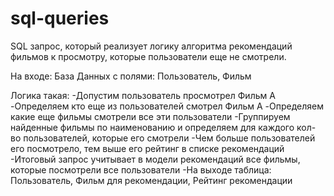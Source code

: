 # sql-queries

SQL запрос, который реализует логику алгоритма рекомендаций фильмов к просмотру, которые пользователи еще не смотрели.

На входе: База Данных с полями: Пользователь, Фильм

Логика такая:
-Допустим пользователь просмотрел Фильм A
-Определяем кто еще из пользователей смотрел Фильм A
-Определяем какие еще фильмы смотрели все эти пользователи
-Группируем найденные фильмы по наименованию и определяем для каждого кол-во пользователей, которые его смотрели
-Чем больше пользователей его посмотрело, тем выше его рейтинг в списке рекомендаций
-Итоговый запрос учитывает в модели рекомендаций все фильмы, которые посмотрели все пользователи
-На выходе таблица: Пользователь, Фильм для рекомендации, Рейтинг рекомендации
